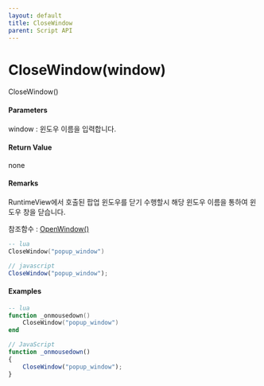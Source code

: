 ```yaml
---
layout: default
title: CloseWindow
parent: Script API
---
```

# CloseWindow\(window\)

CloseWindow\(\)

#### Parameters

window : 윈도우 이름을 입력합니다.

#### Return Value

none

#### Remarks

RuntimeView에서 호출된 팝업 윈도우를 닫기 수행할시 해당 윈도우 이름을 통하여 윈도우 창을 닫습니다.

참조함수 : [OpenWindow\(\)](/ScriptAPI\OpenWindow.html)

```lua
-- lua
CloseWindow("popup_window")
```

```js
// javascript
CloseWindow("popup_window");
```

#### 

#### Examples

```lua
-- lua
function _onmousedown()
    CloseWindow("popup_window")
end
```

```js
// JavaScript
function _onmousedown()
{    
    CloseWindow("popup_window");
}
```



